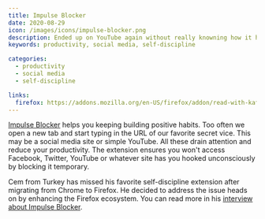 ```yaml
---
title: Impulse Blocker
date: 2020-08-29
icon: /images/icons/impulse-blocker.png
description: Ended up on YouTube again without really knowning how it happened? Impulse Blocker keeps your bad browsing habits under control.
keywords: productivity, social media, self-discipline

categories:
  - productivity
  - social media
  - self-discipline

links:
  firefox: https://addons.mozilla.org/en-US/firefox/addon/read-with-kaffae/
---
```


[Impulse Blocker](https://addons.mozilla.org/en/firefox/addon/impulse-blocker/) helps you keeping building positive habits. Too often we open a new tab and start typing in the URL of our favorite secret vice. This may be a social media site or simple YouTube. All these drain attention and reduce your productivity. The extension ensures you won't access Facebook, Twitter, YouTube or whatever site has you hooked unconsciously by blocking it temporary.

Cem from Turkey has missed his favorite self-discipline extension after migrating from Chrome to Firefox. He decided to address the issue heads on by enhancing the Firefox ecosystem. You can read more in his [interview about Impulse Blocker](/blog/cem-buliding-impulse-blocker/).

